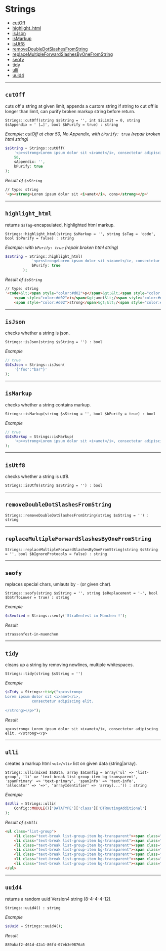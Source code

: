 
# Strings

- [cutOff](#cutOff)
- [highlight_html](#highlight_html)
- [isJson](#isJson)
- [isMarkup](#isMarkup)
- [isUtf8](#isUtf8)
- [removeDoubleDotSlashesFromString](#removeDoubleDotSlashesFromString)
- [replaceMultipleForwardSlashesByOneFromString](#replaceMultipleForwardSlashesByOneFromString)
- [seofy](#seofy)
- [tidy](#tidy)
- [ulli](#ulli)
- [uuid4](#uuid4)

---

<a id="cutOff"></a>
## `cutOff`

cuts off a string at given limit, appends a custom string if string to cut off is longer than limit, can purify broken markup string before return.

~~~
Strings::cutOff(string $sString = '', int $iLimit = 0, string $sAppendix = ' […]', bool $bPurify = true) : string
~~~

_Example: cutOff at char 50, No Appendix, with `bPurify: true` (repair broken html string)_
~~~php
$sString = Strings::cutOff(
    '<p><strong>Lorem ipsum dolor sit <i>amet</i>, consectetur adipiscing elit.</strong></p>',
    50,
    sAppendix: '',
    bPurify: true
);
~~~

_Result of `$sString`_
~~~html
// type: string
'<p><strong>Lorem ipsum dolor sit <i>amet</i>, cons</strong></p>'
~~~

---

<a id="highlight_html"></a>
## `highlight_html`

returns `$sTag`-encapsulated, highlighted html markup.

~~~
Strings::highlight_html(string $sMarkup = '', string $sTag = 'code', bool $bPurify = false) : string
~~~

*Example: with `bPurify: true` (repair broken html string)*    
~~~php
$sString = Strings::highlight_html(
            '<p><strong>Lorem ipsum dolor sit <i>amet</i>, consectetur adipiscing elit.</strong>',
            bPurify: true
        );
~~~

_Result of `$sString`_  
~~~html
// type: string
'<code>&lt;<span style="color:#d02">p</span>&gt;&lt;<span style="color:#d02">strong</span>&gt;Lorem&nbsp;ipsum&nbsp;dolor&nbsp;sit&nbsp;&lt;
    <span style="color:#d02">i</span>&gt;amet&lt;/<span style="color:#d02">i</span>&gt;,&nbsp;consectetur&nbsp;adipiscing&nbsp;elit.&lt;/
    <span style="color:#d02">strong</span>&gt;&lt;/<span style="color:#d02">p</span>&gt;</code>'
~~~

---

<a id="isJson"></a>
## `isJson`

checks whether a string is json.

~~~
Strings::isJson(string $sString = '') : bool
~~~

_Example_  
~~~php
// true
$bIsJson = Strings::isJson(
    '{"foo":"bar"}'
);
~~~

---

<a id="isMarkup"></a>
## `isMarkup`

checks whether a string contains markup.

~~~
Strings::isMarkup(string $sString = '', bool $bPurify = true) : bool
~~~

_Example_  
~~~php
// true
$bIsMarkup = Strings::isMarkup(
    '<p><strong>Lorem ipsum dolor sit <i>amet</i>, consectetur adipiscing elit.</strong>',
);
~~~

---

<a id="isUtf8"></a>
## `isUtf8`

checks whether a string is utf8.

~~~
Strings::isUtf8(string $sString = '') : bool
~~~

---

<a id="removeDoubleDotSlashesFromString"></a>
## `removeDoubleDotSlashesFromString`

~~~
Strings::removeDoubleDotSlashesFromString(string $sString = '') : string
~~~

---

<a id="replaceMultipleForwardSlashesByOneFromString"></a>
## `replaceMultipleForwardSlashesByOneFromString`

~~~
Strings::replaceMultipleForwardSlashesByOneFromString(string $sString = '', bool $bIgnoreProtocols = false) : string
~~~

---

<a id="seofy"></a>
## `seofy`

replaces special chars, umlauts by `-` (or given char).

~~~
Strings::seofy(string $sString = '', string $sReplacement = '-', bool $bStrToLower = true) : string
~~~

_Example_  
~~~php
$sSeofied = Strings::seofy('Straßenfest in München !');
~~~

_Result_  
~~~
strassenfest-in-muenchen
~~~


---

<a id="tidy"></a>
## `tidy`

cleans up a string by removing newlines, multiple whitespaces.

~~~
Strings::tidy(string $sString = '')
~~~

_Example_  
~~~php
$sTidy = Strings::tidy("<p><strong>
Lorem ipsum dolor sit <i>amet</i>,          
            consectetur adipiscing elit.
    
</strong></p>");
~~~

_Result_
~~~
<p><strong> Lorem ipsum dolor sit <i>amet</i>, consectetur adipiscing elit. </strong></p>
~~~

---

<a id="ulli"></a>
## `ulli`

creates a markup html `<ul>/<li>` list on given data (string|array).

~~~
Strings::ulli(mixed $aData, array $aConfig = array('ul' => 'list-group', 'li' => 'text-break list-group-item bg-transparent', 'spanPrimary' => 'text-primary', 'spanInfo' => 'text-info', 'allocator' => '=>', 'arrayIdentifier' => 'array(...')) : string
~~~

_Example_  
~~~php
$sUlli = Strings::ulli(
    Config::MODULE()['DATATYPE']['class']['DTRoutingAdditional']
);
~~~
_Result of `$sUlli`_  
~~~html
<ul class="list-group">
    <li class="text-break list-group-item bg-transparent"><span class="text-primary">name</span> <span class="text-info">=></span> DTRoutingAdditional</li>
    <li class="text-break list-group-item bg-transparent"><span class="text-primary">file</span> <span class="text-info">=></span> DTRoutingAdditional.php</li>
    <li class="text-break list-group-item bg-transparent"><span class="text-primary">extends</span> <span class="text-info">=></span> \\MVC\\DataType\\DTRoutingAdditional</li>
    <li class="text-break list-group-item bg-transparent"><span class="text-primary">namespace</span> <span class="text-info">=></span> Foo\\DataType</li>
    <li class="text-break list-group-item bg-transparent"><span class="text-primary">createHelperMethods</span> <span class="text-info">=></span> 1</li>
    <li class="text-break list-group-item bg-transparent"><span class="text-primary">constant</span> <span class="text-info">=></span> </li>
    <li class="text-break list-group-item bg-transparent"><span class="text-primary">property</span> <span class="text-info">=></span> </li>
</ul>
~~~

---

<a id="uuid4"></a>
## `uuid4`

returns a random uuid Version4 string (8-4-4-4-12).

~~~
Strings::uuid4() : string
~~~

_Example_  
~~~php
$sUuid = Strings::uuid4();
~~~

_Result_  
~~~
889abaf2-461d-42a1-86f4-07eb3e9876a5
~~~

